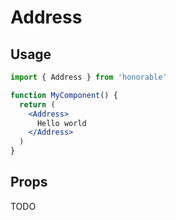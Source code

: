 # Address

## Usage

```jsx
import { Address } from 'honorable'

function MyComponent() {
  return (
    <Address>
      Hello world
    </Address>
  )
}
```

## Props

TODO
